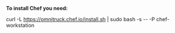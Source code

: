 **To install Chef you need:**

curl -L https://omnitruck.chef.io/install.sh | sudo bash -s -- -P chef-workstation